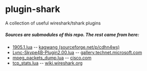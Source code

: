 # plugin-shark

A collection of useful wireshark/tshark plugins

##### Sources are submodules of this repo.  The rest came from here:

* [1905.1.lua](https://github.com/phreakocious/plugin-shark/blob/master/1905.1.lua) --  [kagwang (sourceforge.net/p/cdhn4ws)](https://sourceforge.net/projects/cdhn4ws/)
* [Lync-Skype4B-Plugin2.00.lua](https://github.com/phreakocious/plugin-shark/blob/master/Lync-Skype4B-Plugin2.00.lua) -- [gallery.technet.microsoft.com](https://gallery.technet.microsoft.com/office/Lync-Skype-for-Businesss-d422212f)
* [mpeg_packets_dump.lua](https://github.com/phreakocious/plugin-shark/blob/master/mpeg_packets_dump.lua) -- [cisco.com](https://www.cisco.com/c/en/us/support/docs/broadband-cable/cable-modem-termination-systems-cmts/214210-convert-a-sniffer-trace-to-mpeg-video.html)
* [tcp_stats.lua](https://github.com/phreakocious/plugin-shark/blob/master/tcp_stats.lua) -- [wiki.wireshark.org](https://wiki.wireshark.org/Contrib#Statistic_Taps_or_Post-Dissectors)


